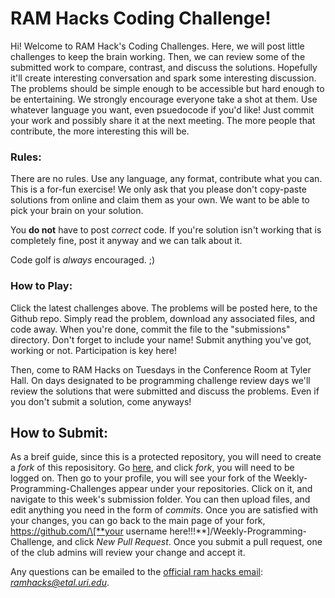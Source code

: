 # RAM Hacks Coding Challenge!

Hi! Welcome to RAM Hack's Coding Challenges. Here, we will post little challenges to keep the brain working. Then, we can review some of the submitted work to compare, contrast, and discuss the solutions. Hopefully it'll create interesting conversation and spark some interesting discussion. The problems should be simple enough to be accessible but hard enough to be entertaining. We strongly encourage everyone take a shot at them. Use whatever language you want, even psuedocode if you'd like! Just commit your work and possibly share it at the next meeting. The more people that contribute, the more interesting this will be.

### Rules:

There are no rules. Use any language, any format, contribute what you can. This is a for-fun exercise! We only ask that you please don't copy-paste solutions from online and claim them as your own. We want to be able to pick your brain on your solution.

You **do not** have to post *correct* code. If you're solution isn't working that is completely fine, post it anyway and we can talk about it.

Code golf is _always_ encouraged. ;)

### How to Play:

Click the latest challenges above. The problems will be posted here, to the Github repo. Simply read the problem, download any associated files, and code away. When you're done, commit the file to the "submissions" directory. Don't forget to include your name! Submit anything you've got, working or not. Participation is key here!

Then, come to RAM Hacks on Tuesdays in the Conference Room at Tyler Hall. On days designated to be programming challenge review days we'll review the solutions that were submitted and discuss the problems. Even if you don't submit a solution, come anyways!

## How to Submit:

As a breif guide, since this is a protected repository, you will need to create a *fork* of this reposisitory. Go [here](https://github.com/ram-hacks/Weekly-Programming-Challenge), and click *fork*, you will need to be logged on. Then go to your profile, you will see your fork of the Weekly-Programming-Challenges appear under your repositories. Click on it, and navigate to this week's submission folder. You can then upload files, and edit anything you need in the form of *commits*. Once you are satisfied with your changes, you can go back to the main page of your fork, https://github.com/\[**your username here!!!**\]/Weekly-Programming-Challenge, and click *New Pull Request*. Once you submit a pull request, one of the club admins will review your change and accept it.

Any questions can be emailed to the [official ram hacks email](mailto:ramhacks@etal.uri.edu?subject=Github): *ramhacks@etal.uri.edu*.
